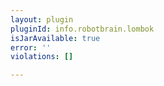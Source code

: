 ```yaml
---
layout: plugin
pluginId: info.robotbrain.lombok
isJarAvailable: true
error: ''
violations: []

---
```

